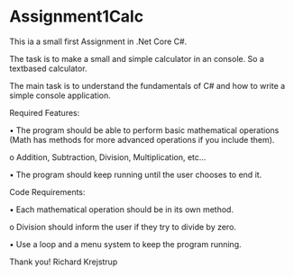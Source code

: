 # Assignment1Calc
This ia a small first Assignment in .Net Core C#.

The task is to make a small and simple calculator in an console. So a textbased calculator.

The main task is to understand the fundamentals of C# and how to write a simple console application.


Required Features:

 • The program should be able to perform basic mathematical operations (Math has methods for more advanced operations if you include them).
 
  o Addition, Subtraction, Division, Multiplication, etc…
  
 • The program should keep running until the user chooses to end it.
 
Code Requirements:

 • Each mathematical operation should be in its own method.
 
  o Division should inform the user if they try to divide by zero.
  
 • Use a loop and a menu system to keep the program running.
 
 
 
 Thank you!
 Richard Krejstrup

